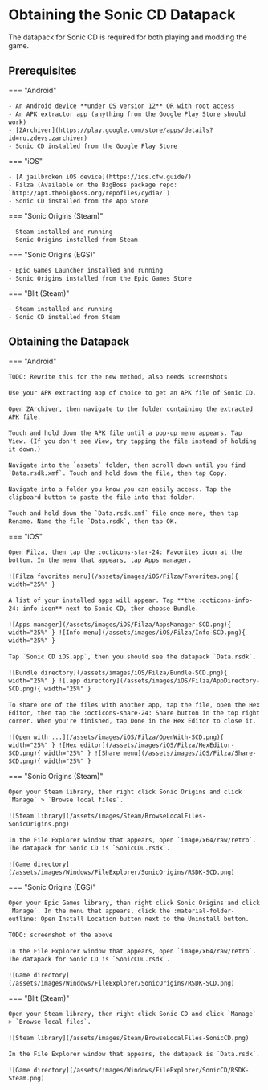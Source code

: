 # Obtaining the Sonic CD Datapack

The datapack for Sonic CD is required for both playing and modding the game.

## Prerequisites
=== "Android"

    - An Android device **under OS version 12** OR with root access
    - An APK extractor app (anything from the Google Play Store should work)
    - [ZArchiver](https://play.google.com/store/apps/details?id=ru.zdevs.zarchiver)
    - Sonic CD installed from the Google Play Store

=== "iOS"

    - [A jailbroken iOS device](https://ios.cfw.guide/)
    - Filza (Available on the BigBoss package repo: `http://apt.thebigboss.org/repofiles/cydia/`)
    - Sonic CD installed from the App Store

=== "Sonic Origins (Steam)"

    - Steam installed and running
    - Sonic Origins installed from Steam

=== "Sonic Origins (EGS)"

    - Epic Games Launcher installed and running
    - Sonic Origins installed from the Epic Games Store

=== "Blit (Steam)"

    - Steam installed and running
    - Sonic CD installed from Steam

## Obtaining the Datapack
=== "Android"

    TODO: Rewrite this for the new method, also needs screenshots

    Use your APK extracting app of choice to get an APK file of Sonic CD.

    Open ZArchiver, then navigate to the folder containing the extracted APK file.

    Touch and hold down the APK file until a pop-up menu appears. Tap View. (If you don't see View, try tapping the file instead of holding it down.)

    Navigate into the `assets` folder, then scroll down until you find `Data.rsdk.xmf`. Touch and hold down the file, then tap Copy.

    Navigate into a folder you know you can easily access. Tap the clipboard button to paste the file into that folder.

    Touch and hold down the `Data.rsdk.xmf` file once more, then tap Rename. Name the file `Data.rsdk`, then tap OK.

=== "iOS"

    Open Filza, then tap the :octicons-star-24: Favorites icon at the bottom. In the menu that appears, tap Apps manager.

    ![Filza favorites menu](/assets/images/iOS/Filza/Favorites.png){ width="25%" }

    A list of your installed apps will appear. Tap **the :octicons-info-24: info icon** next to Sonic CD, then choose Bundle.

    ![Apps manager](/assets/images/iOS/Filza/AppsManager-SCD.png){ width="25%" } ![Info menu](/assets/images/iOS/Filza/Info-SCD.png){ width="25%" }

    Tap `Sonic CD iOS.app`, then you should see the datapack `Data.rsdk`.

    ![Bundle directory](/assets/images/iOS/Filza/Bundle-SCD.png){ width="25%" } ![.app directory](/assets/images/iOS/Filza/AppDirectory-SCD.png){ width="25%" }

    To share one of the files with another app, tap the file, open the Hex Editor, then tap the :octicons-share-24: Share button in the top right corner. When you're finished, tap Done in the Hex Editor to close it.

    ![Open with ...](/assets/images/iOS/Filza/OpenWith-SCD.png){ width="25%" } ![Hex editor](/assets/images/iOS/Filza/HexEditor-SCD.png){ width="25%" } ![Share menu](/assets/images/iOS/Filza/Share-SCD.png){ width="25%" }

=== "Sonic Origins (Steam)"

    Open your Steam library, then right click Sonic Origins and click `Manage` > `Browse local files`.

    ![Steam library](/assets/images/Steam/BrowseLocalFiles-SonicOrigins.png)

    In the File Explorer window that appears, open `image/x64/raw/retro`. The datapack for Sonic CD is `SonicCDu.rsdk`.

    ![Game directory](/assets/images/Windows/FileExplorer/SonicOrigins/RSDK-SCD.png)

=== "Sonic Origins (EGS)"

    Open your Epic Games library, then right click Sonic Origins and click `Manage`. In the menu that appears, click the :material-folder-outline: Open Install Location button next to the Uninstall button.

    TODO: screenshot of the above

    In the File Explorer window that appears, open `image/x64/raw/retro`. The datapack for Sonic CD is `SonicCDu.rsdk`.

    ![Game directory](/assets/images/Windows/FileExplorer/SonicOrigins/RSDK-SCD.png)

=== "Blit (Steam)"

    Open your Steam library, then right click Sonic CD and click `Manage` > `Browse local files`.

    ![Steam library](/assets/images/Steam/BrowseLocalFiles-SonicCD.png)

    In the File Explorer window that appears, the datapack is `Data.rsdk`.

    ![Game directory](/assets/images/Windows/FileExplorer/SonicCD/RSDK-Steam.png)